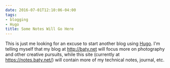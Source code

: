 ```yaml
---
date: 2016-07-01T12:10:06-04:00
tags:
- blogging
- Hugo
title: Some Notes Will Go Here
---
```


This is just me looking for an excuse to start another blog using
[Hugo](https://gohugo.io). I'm telling myself that my blog at http://baty.net
will focus more on photography and other creative pursuits, while this site
(currently at https://notes.baty.net/) will contain more of my technical notes,
journal, etc.
